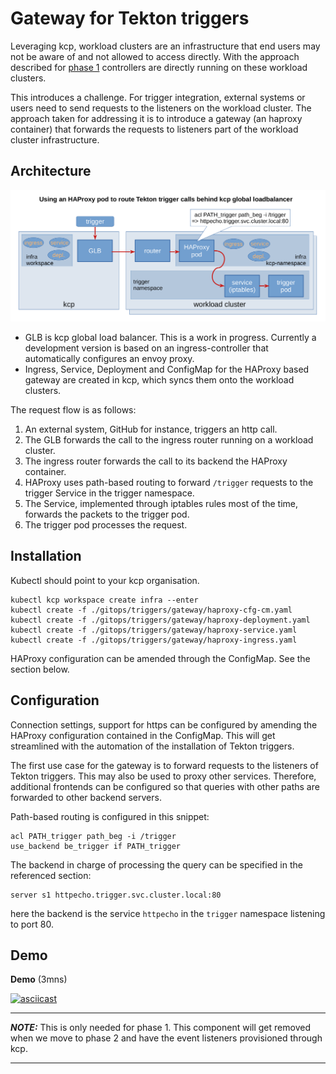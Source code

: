 # Gateway for Tekton triggers

Leveraging kcp, workload clusters are an infrastructure that end users may not be aware of and not allowed to access directly.
With the approach described for [phase 1](../README.md#phase-1) controllers are directly running on these workload clusters.

This introduces a challenge. For trigger integration, external systems or users need to send requests to the listeners on the workload cluster.
The approach taken for addressing it is to introduce a gateway (an haproxy container) that forwards the requests to listeners part of the workload cluster infrastructure.

## Architecture

![Gateway architecture](../images/haproxy.png)

- GLB is kcp global load balancer. This is a work in progress. Currently a development version is based on an ingress-controller that automatically configures an envoy proxy.
- Ingress, Service, Deployment and ConfigMap for the HAProxy based gateway are created in kcp, which syncs them onto the workload clusters.

The request flow is as follows:
1. An external system, GitHub for instance, triggers an http call.
2. The GLB forwards the call to the ingress router running on a workload cluster.
3. The ingress router forwards the call to its backend the HAProxy container.
4. HAProxy uses path-based routing to forward `/trigger` requests to the trigger Service in the trigger namespace.
5. The Service, implemented through iptables rules most of the time, forwards the packets to the trigger pod.
6. The trigger pod processes the request.

## Installation

Kubectl should point to your kcp organisation.

~~~
kubectl kcp workspace create infra --enter
kubectl create -f ./gitops/triggers/gateway/haproxy-cfg-cm.yaml
kubectl create -f ./gitops/triggers/gateway/haproxy-deployment.yaml
kubectl create -f ./gitops/triggers/gateway/haproxy-service.yaml
kubectl create -f ./gitops/triggers/gateway/haproxy-ingress.yaml
~~~

HAProxy configuration can be amended through the ConfigMap. See the section below.

## Configuration

Connection settings, support for https can be configured by amending the HAProxy configuration contained in the ConfigMap.
This will get streamlined with the automation of the installation of Tekton triggers.

The first use case for the gateway is to forward requests to the listeners of Tekton triggers. This may also be used to proxy other services.
Therefore, additional frontends can be configured so that queries with other paths are forwarded to other backend servers.

Path-based routing is configured in this snippet:

~~~
acl PATH_trigger path_beg -i /trigger
use_backend be_trigger if PATH_trigger
~~~

The backend in charge of processing the query can be specified in the referenced section:

~~~
server s1 httpecho.trigger.svc.cluster.local:80
~~~
here the backend is the service `httpecho` in the `trigger` namespace listening to port 80.

## Demo

**Demo** (3mns)

[![asciicast](https://asciinema.org/a/098vFj4chE51xa6xIKbNzAOdl.svg)](https://asciinema.org/a/098vFj4chE51xa6xIKbNzAOdl)

---
**_NOTE:_**  This is only needed for phase 1. This component will get removed when we move to phase 2 and have the event listeners provisioned through kcp.

---

